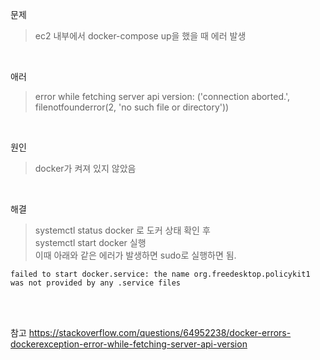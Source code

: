 문제
> ec2 내부에서 docker-compose up을 했을 때 에러 발생

<br>

애러
> error while fetching server api version: ('connection aborted.', filenotfounderror(2, 'no such file or directory'))

<br>

원인
> docker가 켜져 있지 않았음

<br>

해결
> systemctl status docker 로 도커 상태 확인 후 <br>
> systemctl start docker 실행 <br>
> 이때 아래와 같은 에러가 발생하면 sudo로 실행하면 됨.
```
failed to start docker.service: the name org.freedesktop.policykit1 was not provided by any .service files
```


<br>
<br>

참고 https://stackoverflow.com/questions/64952238/docker-errors-dockerexception-error-while-fetching-server-api-version
